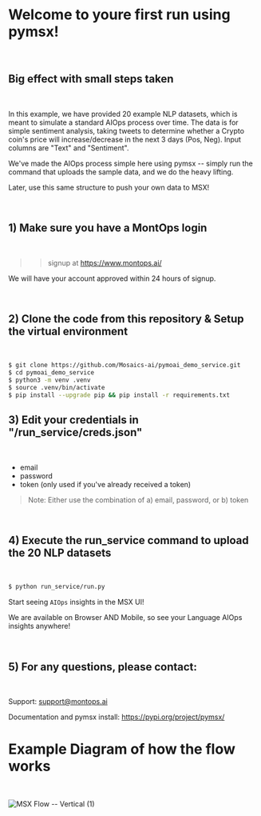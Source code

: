 # Welcome to youre first run using pymsx!




<br />

## Big effect with small steps taken
<br />

In this example, we have provided 20 example NLP datasets, which is meant to simulate a standard AIOps process over time. The data is for simple sentiment analysis, taking tweets to determine whether a Crypto coin's price will increase/decrease in the next 3 days (Pos, Neg). Input columns are "Text" and "Sentiment".

We've made the AIOps process simple here using pymsx -- simply run the command that uploads the sample data, and we do the heavy lifting. 

Later, use this same structure to push your own data to MSX!

<br />

## 1) **Make sure you have a MontOps login**
<br />

>> signup at https://www.montops.ai/
    
    
We will have your account approved within 24 hours of signup.
  
<br />

## 2) **Clone the code from this repository & Setup the virtual environment**
<br />

```bash
$ git clone https://github.com/Mosaics-ai/pymoai_demo_service.git
$ cd pymoai_demo_service
$ python3 -m venv .venv
$ source .venv/bin/activate
$ pip install --upgrade pip && pip install -r requirements.txt
```

## 3) **Edit your credentials in "/run_service/creds.json"**
<br />

- email
- password
- token (only used if you've already received a token)

> Note: Either use the combination of a) email, password, or b) token

<br />

## 4) **Execute the run_service command to upload the 20 NLP datasets**
<br />

```bash
$ python run_service/run.py
```

Start seeing `AIOps` insights in the MSX UI! 
 
We are available on Browser AND Mobile, so see your Language AIOps insights anywhere!

<br />

## 5) **For any questions, please contact:**
<br />

Support: support@montops.ai

Documentation and pymsx install: https://pypi.org/project/pymsx/

# Example Diagram of how the flow works
<br />

![MSX Flow -- Vertical (1)](https://user-images.githubusercontent.com/79324142/221371115-a5a7e39c-ebcb-4ff1-b003-d7a9484f1923.png)


